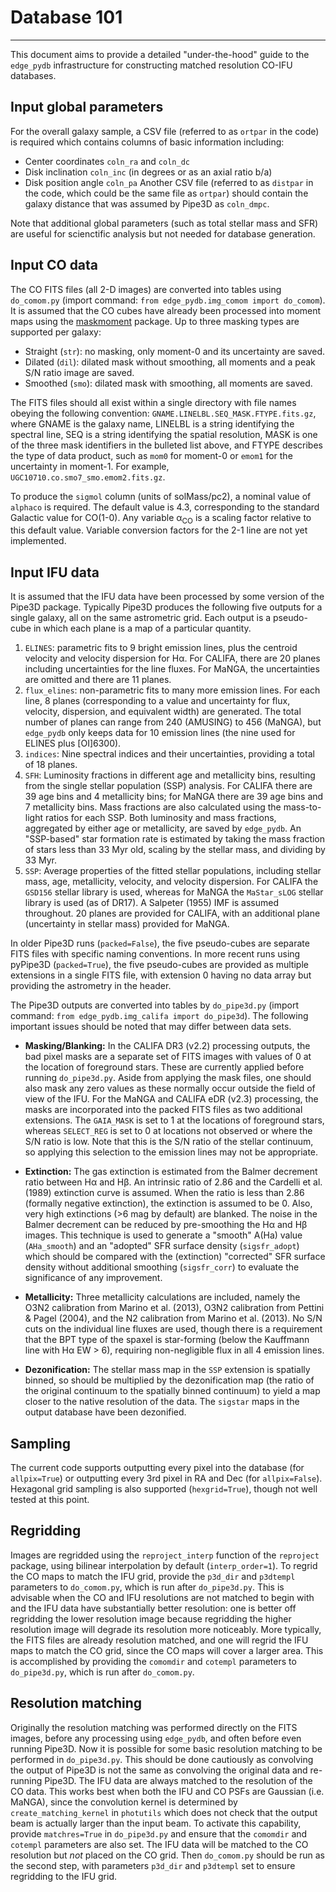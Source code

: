 # Database 101
---
This document aims to provide a detailed "under-the-hood" guide to the `edge_pydb` infrastructure for constructing matched resolution CO-IFU databases.

## Input global parameters
For the overall galaxy sample, a CSV file (referred to as `ortpar` in the code) is required which contains columns of basic information including:
* Center coordinates `coln_ra` and `coln_dc`
* Disk inclination `coln_inc` (in degrees or as an axial ratio b/a)
* Disk position angle `coln_pa`
Another CSV file (referred to as `distpar` in the code, which could be the same file as `ortpar`) should contain the galaxy distance that was assumed by Pipe3D as `coln_dmpc`.

Note that additional global parameters (such as total stellar mass and SFR) are useful for scienctific analysis but not needed for database generation.

## Input CO data
The CO FITS files (all 2-D images) are converted into tables using `do_comom.py` (import command: `from edge_pydb.img_comom import do_comom`).  It is assumed that the CO cubes have already been processed into moment maps using the [maskmoment](https://github.com/tonywong94/maskmoment) package.  Up to three masking types are supported per galaxy:
* Straight (`str`): no masking, only moment-0 and its uncertainty are saved.
* Dilated (`dil`): dilated mask without smoothing, all moments and a peak S/N ratio image are saved.
* Smoothed (`smo`): dilated mask with smoothing, all moments are saved.

The FITS files should all exist within a single directory with file names obeying the following convention: `GNAME.LINELBL.SEQ_MASK.FTYPE.fits.gz`, where GNAME is the galaxy name, LINELBL is a string identifying the spectral line, SEQ is a string identifying the spatial resolution, MASK is one of the three mask identifiers in the bulleted list above, and FTYPE describes the type of data product, such as `mom0` for moment-0 or `emom1` for the uncertainty in moment-1.  For example, `UGC10710.co.smo7_smo.emom2.fits.gz`.

To produce the `sigmol` column (units of solMass/pc2), a nominal value of `alphaco` is required.  The default value is 4.3, corresponding to the standard Galactic value for CO(1-0).  Any variable &alpha;<sub>CO</sub> is a scaling factor relative to this default value.  Variable conversion factors for the 2-1 line are not yet implemented.

## Input IFU data
It is assumed that the IFU data have been processed by some version of the Pipe3D package.  Typically Pipe3D produces the following five outputs for a single galaxy, all on the same astrometric grid.  Each output is a pseudo-cube in which each plane is a map of a particular quantity.
1. `ELINES`: parametric fits to 9 bright emission lines, plus the centroid velocity and velocity dispersion for H&alpha;.  For CALIFA, there are 20 planes including uncertainties for the line fluxes.  For MaNGA, the uncertainties are omitted and there are 11 planes.
2. `flux_elines`: non-parametric fits to many more emission lines.  For each line, 8 planes (corresponding to a value and uncertainty for flux, velocity, dispersion, and equivalent width) are generated.  The total number of planes can range from 240 (AMUSING) to 456 (MaNGA), but `edge_pydb` only keeps data for 10 emission lines (the nine used for ELINES plus [OI]6300).
3. `indices`: Nine spectral indices and their uncertainties, providing a total of 18 planes.
4. `SFH`: Luminosity fractions in different age and metallicity bins, resulting from the single stellar population (SSP) analysis.  For CALIFA there are 39 age bins and 4 metallicity bins; for MaNGA there are 39 age bins and 7 metallicity bins.  Mass fractions are also calculated using the mass-to-light ratios for each SSP.  Both luminosity and mass fractions, aggregated by either age or metallicity, are saved by `edge_pydb`. An "SSP-based" star formation rate is estimated by taking the mass fraction of stars less than 33 Myr old, scaling by the stellar mass, and dividing by 33 Myr.
5. `SSP`: Average properties of the fitted stellar populations, including stellar mass, age, metallicity, velocity, and velocity dispersion.  For CALIFA the `GSD156` stellar library is used, whereas for MaNGA the `MaStar_sLOG` stellar library is used (as of DR17).  A Salpeter (1955) IMF is assumed throughout.  20 planes are provided for CALIFA, with an additional plane (uncertainty in stellar mass) provided for MaNGA.

In older Pipe3D runs (`packed=False`), the five pseudo-cubes are separate FITS files with specific naming conventions.  In more recent runs using pyPipe3D (`packed=True`), the five pseudo-cubes are provided as multiple extensions in a single FITS file, with extension 0 having no data array but providing the astrometry in the header.

The Pipe3D outputs are converted into tables by `do_pipe3d.py` (import command: `from edge_pydb.img_califa import do_pipe3d`).  The following important issues should be noted that may differ between data sets.

* __Masking/Blanking:__ In the CALIFA DR3 (v2.2) processing outputs, the bad pixel masks are a separate set of FITS images with values of 0 at the location of foreground stars.  These are currently applied before running `do_pipe3d.py`.  Aside from applying the mask files, one should also mask any zero values as these normally occur outside the field of view of the IFU.  For the MaNGA and CALIFA eDR (v2.3) processing, the masks are incorporated into the packed FITS files as two additional extensions.  The `GAIA_MASK` is set to 1 at the locations of foreground stars, whereas `SELECT_REG` is set to 0 at locations not observed or where the S/N ratio is low.  Note that this is the S/N ratio of the stellar continuum, so applying this selection to the emission lines may not be appropriate.

* __Extinction:__ The gas extinction is estimated from the Balmer decrement ratio between H&alpha; and H&beta;.  An intrinsic ratio of 2.86 and the Cardelli et al. (1989) extinction curve is assumed.  When the ratio is less than 2.86 (formally negative extinction), the extinction is assumed to be 0.  Also, very high extinctions (>6 mag by default) are blanked.  The noise in the Balmer decrement can be reduced by pre-smoothing the H&alpha; and H&beta; images.  This technique is used to generate a "smooth" A(Ha) value (`AHa_smooth`) and an "adopted" SFR surface density (`sigsfr_adopt`) which should be compared with the (extinction) "corrected" SFR surface density without additional smoothing (`sigsfr_corr`) to evaluate the significance of any improvement.

* __Metallicity:__ Three metallicity calculations are included, namely the O3N2 calibration from Marino et al. (2013), O3N2 calibration from Pettini & Pagel (2004), and the N2 calibration from Marino et al. (2013).  No S/N cuts on the individual line fluxes are used, though there is a requirement that the BPT type of the spaxel is star-forming (below the Kauffmann line with H&alpha; EW > 6), requiring non-negligible flux in all 4 emission lines.

* __Dezonification:__ The stellar mass map in the `SSP` extension is spatially binned, so should be multiplied by the dezonification map (the ratio of the original continuum to the spatially binned continuum) to yield a map closer to the native resolution of the data.  The `sigstar` maps in the output database have been dezonified.

## Sampling
The current code supports outputting every pixel into the database (for `allpix=True`) or outputting every 3rd pixel in RA and Dec (for `allpix=False`).  Hexagonal grid sampling is also supported (`hexgrid=True`), though not well tested at this point.

## Regridding
Images are regridded using the `reproject_interp` function of the `reproject` package, using bilinear interpolation by default (`interp_order=1`).  To regrid the CO maps to match the IFU grid, provide the `p3d_dir` and `p3dtempl` parameters to `do_comom.py`, which is run after `do_pipe3d.py`.  This is advisable when the CO and IFU resolutions are not matched to begin with and the IFU data have substantially better resolution: one is better off regridding the lower resolution image because regridding the higher resolution image will degrade its resolution more noticeably.  More typically, the FITS files are already resolution matched, and one will regrid the IFU maps to match the CO grid, since the CO maps will cover a larger area.  This is accomplished by providing the `comomdir` and `cotempl` parameters to `do_pipe3d.py`, which is run after `do_comom.py`.

## Resolution matching
Originally the resolution matching was performed directly on the FITS images, before any processing using `edge_pydb`, and often before even running Pipe3D.  Now it is possible for some basic resolution matching to be performed in `do_pipe3d.py`.  This should be done cautiously as convolving the output of Pipe3D is not the same as convolving the original data and re-running Pipe3D.  The IFU data are always matched to the resolution of the CO data.  This works best when both the IFU and CO PSFs are Gaussian (i.e. MaNGA), since the convolution kernel is determined by `create_matching_kernel` in `photutils` which does not check that the output beam is actually larger than the input beam.  To activate this capability, provide `matchres=True` in `do_pipe3d.py` and ensure that the `comomdir` and `cotempl` parameters are also set.  The IFU data will be matched to the CO resolution but _not_ placed on the CO grid.  Then `do_comom.py` should be run as the second step, with parameters `p3d_dir` and `p3dtempl` set to ensure regridding to the IFU grid.

